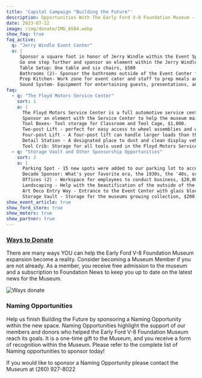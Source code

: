 ```yaml
---
title: 'Capital Campaign "Building the Future"'
description: Opportunities With The Early Ford V-8 Foundation Museum - Capital Campagin
date: 2023-07-22
image: /img/donate/IMG_6584.webp
show_faq: true
faq_active: 
  q: "Jerry Windle Event Center"
  a: |
     Sponsor a square foot in honor of Jerry Windle within the Event Space to thank Jerry for all his hard work and dedication to the Early Ford V-8 hobby.
     Go one step further and sponsor an element within the Jerry Windle Event Center like:
     Table Setup: One table and six chairs, $500
     Bathrooms (2)- Sponsor the bathrooms outside of the Event Center for $20,000
     Prep Kitchen- Work zone for event cater and staff to prep meals and beverages, $25,000
     Sound System- Equipment for entertaining guests, presentations, and live music for events, $40,000
faq: 
  - q: "The Floyd Motors Service Center"
    sort: 1
    a: |
      The Floyd Motors Service Center is a full automotive service center dedicated to conserving and preserving the Museum's collection.
      Sponsor an element with the Service Center to help the museum maintain the collection.
      Tool Boxes- Tool storage for Classroom and Tool Cage, $1,000.
      Two-post Lift - perfect for easy access to wheel assemblies and working on the underside of a vehicle, $10,000.
      Four-post Lift - A four-post lift can handle larger loads than the two-post lift and can also be used as storage, $10,000.
      Detail Station - A designated place to dust and clean display vehicles, $20,000.
      Tool Crib: Storage for all tools used in the Floyd Motors Service Center, $20,000.
  - q: "Storage Vault and Other Sponsorship Opportunities"
    sort: 2
    a: |
      Parking Spot - 15 new spots were added to our parking lot to accommodate guests in the event center, available for $1,500.
      Decade Sponsor: What's your favorite era, the 1930s, the '40s, or the '50s? Now is the time to take advantage of having an area named for your favorite era of display cars. Available for $10,000.
      Offices (2) - Workspace for employees to conduct business, $20,000.
      Landscaping - Help with the beautification of the outside of the new building by sponsoring the landscaping for $30,000.
      Art Deco Entry Way - Entrance to the Event Center with glass block and Ford Dealership decor, $100,000.
      Storage Vault - Storage for the museums growing collection, $200,000. You can sponsor a square foot or a square yard within this space to help the Museum reach its goal.
show_event_article: true
show_ford_store: true
show_motors: true
show_partner: true
---
```

### [Ways to Donate]({{page.url}})

There are many ways YOU can help the Early Ford V-8 Foundation Museum expansion become a reality. Consider becoming a Museum Member if you are not already. As a member, you receive free admission to the museum and a subscription to Foundation News to keep you up to date on the latest news for the Museum.

![Ways donate](/img/donate/events-space-1.webp)

### Naming Opportunities

Help us finish Building the Future by sponsoring a Naming Opportunity within the new space. Naming Opportunities highlight the support of our members and donors who helped the Early Ford V-8 Foundation Museum reach its goals. It is a one-time gift to the Museum, and you receive a form of recognition within the Museum. Please refer to the complete list of Naming opportunities to sponsor today!

If you would like to sponsor a Naming Opportunity please contact the Museum at (260) 927-8022


